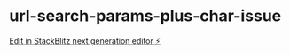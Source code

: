 # url-search-params-plus-char-issue

[Edit in StackBlitz next generation editor ⚡️](https://stackblitz.com/~/github.com/rjoydip/url-search-params-plus-char-issue)